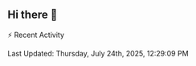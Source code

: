 ## Hi there 👋

⚡ Recent Activity
<!--RECENT_ACTIVITY:start-->
<!--RECENT_ACTIVITY:end-->
<!--RECENT_ACTIVITY:last_update-->
Last Updated: Thursday, July 24th, 2025, 12:29:09 PM
<!--RECENT_ACTIVITY:last_update_end-->
